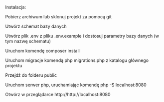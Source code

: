 <p>Instalacja:</p>
<p>Pobierz archiwum lub sklonuj projekt za pomocą git</p>
<p>Utwórz schemat bazy danych</p>
<p>Utwórz plik .env z pliku .env.example i dostosuj parametry bazy danych (w tym nazwę schematu)</p>
<p>Uruchom komendę composer install</p>
<p>Uruchom migracje komendą php migrations.php z katalogu głównego projektu</p>
<p>Przejdź do folderu public</p>
<p>Uruchom serwer php, uruchamiając komendę php -S localhost:8080</p>
<p>Otwórz w przeglądarce http://http://localhost:8080</p>
